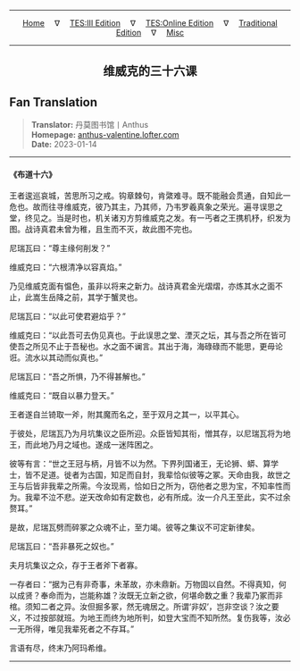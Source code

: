 
---

<!-- Jekyll Page Links -->

<center>
<a href="../../../../../../index.html">Home</a>
&emsp;&nabla;&emsp;
<a href="../../../../../index-tes3.html">TES:III Edition</a>
&emsp;&nabla;&emsp;
<a href="../../../../../index-teso.html">TES:Online Edition</a>
&emsp;&nabla;&emsp;
<a href="../../../../../index-traditional.html">Traditional Edition</a>
&emsp;&nabla;&emsp;
<a href="../../../../../index-misc.html">Misc</a>
</center>

<!-- Markdown Body Below: -->

---

<center>
<h2><span style="font-family:SimSun">维威克的三十六课</span></h2>
</center>

## Fan Translation

> __Translator:__ 丹莫图书馆丨Anthus\
> __Homepage:__ [anthus-valentine.lofter.com][1]\
> __Date:__ 2023-01-14

[1]: https://anthus-valentine.lofter.com/post/3153c072_2b7ebd94c

---

#### 《布道十六》

王者逡巡哀城，苦思所习之戒。钩章棘句，肯綮难寻。既不能融会贯通，自知此一危也。故而往寻维威克，彼乃其主，乃其师，乃韦罗羲真象之荣光。遍寻误思之堂，终见之。当是时也，机关诸刃方剪维威克之发。有一丐者之王携机杼，织发为图。战诗真君未曾为稚，且生而不灭，故此图不完也。

尼瑞瓦曰：“尊主缘何削发？”

维威克曰：“六根清净以容真焰。”

乃见维威克面有愠色，虽非以将来之新力。战诗真君金光熠熠，亦炼其水之面不止，此嵩生岳降之前，其学于蟹灵也。

尼瑞瓦曰：“以此可使君避焰乎？”

维威克曰：“以此吾可去伪见真也。于此误思之堂、湮灭之坛，其与吾之所在皆可使吾之所见不止于吾秘也。水之面不谰言。其出于海，海碌碌而不能思，更毋论诳。流水以其动而似真也。”

尼瑞瓦曰：“吾之所惧，乃不得甚解也。”

维威克曰：“既自以暴力登天。”

王者遂自兰锜取一斧，附其魔而名之，至于双月之其一，以平其心。

于彼处，尼瑞瓦乃为月坑集议之臣所迎。众臣皆知其衔，憎其存，以尼瑞瓦将为地王，而此地乃月之域也。遂成一迷阵困之。

彼等有言：“世之王冠与柄，月皆不以为然。下界列国诸王，无论狮、蟒、算学士，皆不足道。徙者为古国，知足而自封，我辈恰似彼等之冢。天命由我，故世之王与后皆非我辈之所需。今汝现焉，恰如日之所为，窃他者之思为宝，不知率性而为。我辈不泣不悲。逆天改命如有定数也，必有所成。汝一介凡王至此，实不过余赘耳。”

是故，尼瑞瓦劈而碎冢之众魂不止，至力竭。彼等之集议不可定新律矣。

尼瑞瓦曰：“吾非暴死之奴也。”

夫月坑集议之众，存于王者斧下者寡。

一存者曰：“据为己有非奇事，未革故，亦未鼎新。万物固以自然。不得真知，何以成贤？奉命而为，岂能称雄？汝既无立新之欲，何堪命数之重？我辈乃冢而非棺。须知二者之异。汝但掘多冢，然无魂居之。所谓‘非奴’，岂非空谈？汝之要义，不过按部就班。为地王而终为地所判，如登大宝而不知所然。复伤我等，汝必一无所得，唯见我辈死者之不存耳。”

言语有尽，终末乃阿玛希维。

---
